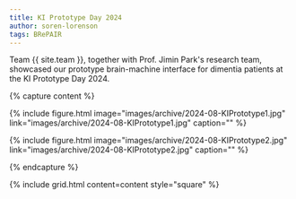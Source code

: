 ```yaml
---
title: KI Prototype Day 2024
author: soren-lorenson
tags: BRePAIR
---
```


Team {{ site.team }}, together with Prof. Jimin Park's research team, showcased our prototype brain-machine interface for dimentia patients at the KI Prototype Day 2024.

{% capture content %}

{% include figure.html image="images/archive/2024-08-KIPrototype1.jpg" link="images/archive/2024-08-KIPrototype1.jpg" caption="" %}

{% include figure.html image="images/archive/2024-08-KIPrototype2.jpg" link="images/archive/2024-08-KIPrototype2.jpg" caption="" %}

{% endcapture %}

{% include grid.html content=content style="square" %}
